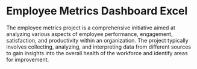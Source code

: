 # Employee Metrics Dashboard Excel
The employee metrics project is a comprehensive initiative aimed at analyzing various aspects of employee performance, engagement, satisfaction, and productivity within an organization. The project typically involves collecting, analyzing, and interpreting data from different sources to gain insights into the overall health of the workforce and identify areas for improvement.
